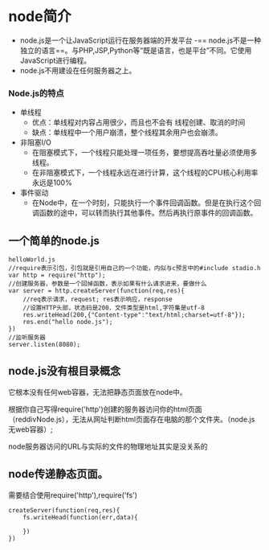 # node简介
- node.js是一个让JavaScript运行在服务器端的开发平台
-== node.js不是一种独立的语言==。与PHP,JSP,Python等“既是语言，也是平台”不同。它使用JavaScript进行编程。
- node.js不用建设在任何服务器之上。
### Node.js的特点
- 单线程
    - 优点：单线程对内容占用很少，而且也不会有  线程创建、取消的时间
    - 缺点：单线程中一个用户崩溃，整个线程其余用户也会崩溃。
- 非阻塞I/O
    - 在阻塞模式下，一个线程只能处理一项任务，要想提高吞吐量必须使用多线程。
    - 在非阻塞模式下，一个线程永远在进行计算，这个线程的CPU核心利用率永远是100% 
- 事件驱动
    - 在Node中，在一个时刻，只能执行一个事件回调函数。但是在执行这个回调函数的途中，可以转而执行其他事件。然后再执行原事件的回调函数。

## 一个简单的node.js
```
helloWorld.js
//require表示引包，引包就是引用自己的一个功能，内似与c预言中的#include stadio.h
var http = require("http");
//创建服务器，参数是一个回掉函数，表示如果有什么请求进来，要做什么
var server = http.createServer(function(req,res){
    //req表示请求，request; res表示响应，response
    //设置HTTP头部，状态码是200，文件类型是html,字符集是utf-8
    res.writeHead(200,{"Content-type":"text/html;charset=utf-8"});
    res.end("hello node.js");
})
//监听服务器
server.listen(8080);
```
## node.js没有根目录概念
它根本没有任何web容器，无法把静态页面放在node中。

根据你自己写得require('http')创建的服务器访问你的html页面（reddivNode.js），无法从网址判断html页面存在电脑的那个文件夹。（node.js无web容器）;

node服务器访问的URL与实际的文件的物理地址其实是没关系的

## node传递静态页面。
需要结合使用require('http'),require('fs')
```
createServer(function(req,res){
    fs.writeHead(function(err,data){
        
    })
})
```
